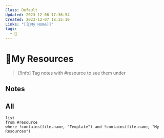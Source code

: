```yaml
---
Class: Default
Updated: 2023-12-08 17:36:54
Created: 2023-12-07 18:35:10
Links: "[[🏡My Home]]"
tags:
  - 🔭
---
```



# 🔭My Resources

>[!Info]
>Tag notes with #resource to see them under

## Notes

## All
```dataview
list
from #resource 
where !contains(file.name, "Template") and !contains(file.name, "My Resources")
```
